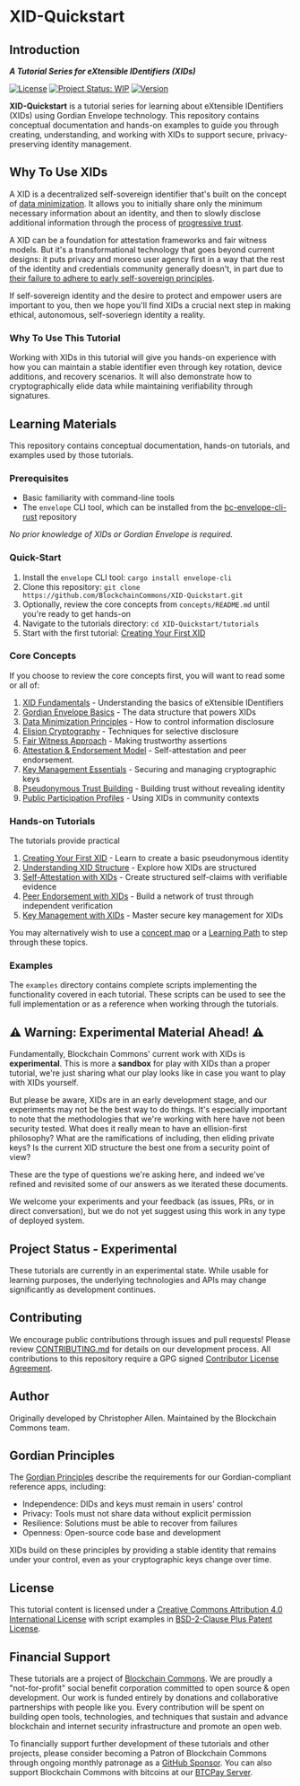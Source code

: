# XID-Quickstart

## Introduction

_**A Tutorial Series for eXtensible IDentifiers (XIDs)**_

[![License](https://img.shields.io/badge/License-BSD_2--Clause--Patent-blue.svg)](https://spdx.org/licenses/BSD-2-Clause-Patent.html)
[![Project Status: WIP](https://www.repostatus.org/badges/latest/wip.svg)](https://www.repostatus.org/#wip)
[![Version](https://img.shields.io/badge/version-0.1.0-blue.svg)](CHANGELOG.md)

**XID-Quickstart** is a tutorial series for learning about eXtensible
IDentifiers (XIDs) using Gordian Envelope technology. This repository
contains conceptual documentation and hands-on examples to guide you
through creating, understanding, and working with XIDs to support
secure, privacy-preserving identity management.

## Why To Use XIDs

A XID is a decentralized self-sovereign identifier that's built on the
concept of [data
minimization](https://www.blockchaincommons.com/musings/musings-data-minimization/). It
allows you to initially share only the minimum necessary information
about an identity, and then to slowly disclose additional information
through the process of [progressive
trust](https://www.blockchaincommons.com/musings/musings-progressive-trust/).

A XID can be a foundation for attestation frameworks and fair witness
models.  But it's a transformational technology that goes beyond
current designs: it puts privacy and moreso user agency first in a way
that the rest of the identity and credentials community generally
doesn't, in part due to [their failure to adhere to early
self-sovereign
principles](https://www.blockchaincommons.com/musings/musings-ssi-bankruptcy/).

If self-sovereign identity and the desire to protect and empower users
are important to you, then we hope you'll find XIDs a crucial next
step in making ethical, autonomous, self-soveriegn identity a reality.

### Why To Use This Tutorial

Working with XIDs in this tutorial will give you hands-on experience
with how you can maintain a stable identifier even through key
rotation, device additions, and recovery scenarios.  It will also
demonstrate how to cryptographically elide data while maintaining
verifiability through signatures.
 
## Learning Materials

This repository contains conceptual documentation, hands-on tutorials,
and examples used by those tutorials.

### Prerequisites

- Basic familiarity with command-line tools
- The `envelope` CLI tool, which can be installed from the [bc-envelope-cli-rust](https://github.com/BlockchainCommons/bc-envelope-cli-rust) repository

_No prior knowledge of XIDs or Gordian Envelope is required._

### Quick-Start

1. Install the `envelope` CLI tool: `cargo install envelope-cli`
2. Clone this repository: `git clone https://github.com/BlockchainCommons/XID-Quickstart.git`
3. Optionally, review the core concepts from `concepts/README.md` until you're ready to get hands-on
4. Navigate to the tutorials directory: `cd XID-Quickstart/tutorials`
5. Start with the first tutorial: [Creating Your First XID](tutorials/01-your-first-xid.md)

### Core Concepts

If you choose to review the core concepts first, you will want to read some or all of:

1. [XID Fundamentals](concepts/xid.md) - Understanding the basics of eXtensible IDentifiers
2. [Gordian Envelope Basics](concepts/gordian-envelope.md) - The data structure that powers XIDs
3. [Data Minimization Principles](concepts/data-minimization.md) - How to control information disclosure
4. [Elision Cryptography](concepts/elision-cryptography.md) - Techniques for selective disclosure
5. [Fair Witness Approach](concepts/fair-witness.md) - Making trustworthy assertions
6. [Attestation & Endorsement Model](attestation-endorsement-model.md) - Self-attestation and peer endorsement.
7. [Key Management Essentials](concepts/key-management.md) - Securing and managing cryptographic keys
8. [Pseudonymous Trust Building](concepts/pseudonymous-trust-building.md) - Building trust without revealing identity
9. [Public Participation Profiles](concepts/public-participation-profiles.md) - Using XIDs in community contexts

### Hands-on Tutorials

The tutorials provide practical 

1. [Creating Your First XID](tutorials/01-your-first-xid.md) - Learn to create a basic pseudonymous identity
2. [Understanding XID Structure](tutorials/02-understanding-xid-structure.md) - Explore how XIDs are structured
3. [Self-Attestation with XIDs](tutorials/03-self-attestation-with-xids.md) - Create structured self-claims with verifiable evidence
4. [Peer Endorsement with XIDs](tutorials/04-peer-endorsement-with-xids.md) - Build a network of trust through independent verification
5. [Key Management with XIDs](tutorials/05-key-management-with-xids.md) - Master secure key management for XIDs

You may alternatively wish to use a [concept
map](concepts/README.md#concept-map) or a [Learning
Path](LEARNING_PATH.md) to step through these topics.

### Examples

The `examples` directory contains complete scripts implementing the
functionality covered in each tutorial. These scripts can be used to
see the full implementation or as a reference when working through the
tutorials.

## ⚠️  Warning: Experimental Material Ahead! ⚠️

Fundamentally, Blockchain Commons' current work with XIDs is
**experimental**. This is more a **sandbox** for play with XIDs than a
proper tutorial, we're just sharing what our play looks like in case
you want to play with XIDs yourself.

But please be aware, XIDs are in an early development stage, and our
experiments may not be the best way to do things. It's especially
important to note that the methodologies that we're working with here
have not been security tested. What does it really mean to have an
ellision-first philosophy? What are the ramifications of including,
then eliding private keys? Is the current XID structure the best one
from a security point of view?

These are the type of questions we're asking here, and indeed we've
refined and revisited some of our answers as we iterated these
documents.

We welcome your experiments and your feedback (as issues, PRs, or in
direct conversation), but we do not yet suggest using this work in any
type of deployed system.

## Project Status - Experimental

These tutorials are currently in an experimental state. While usable
for learning purposes, the underlying technologies and APIs may change
significantly as development continues.

## Contributing

We encourage public contributions through issues and pull requests! Please review [CONTRIBUTING.md](./CONTRIBUTING.md) for details on our development process. All contributions to this repository require a GPG signed [Contributor License Agreement](./CLA.md).

## Author

Originally developed by Christopher Allen. Maintained by the Blockchain Commons team.

## Gordian Principles

The [Gordian Principles](https://github.com/BlockchainCommons/Gordian#gordian-principles) describe the requirements for our Gordian-compliant reference apps, including:

* Independence: DIDs and keys must remain in users' control
* Privacy: Tools must not share data without explicit permission
* Resilience: Solutions must be able to recover from failures
* Openness: Open-source code base and development

XIDs build on these principles by providing a stable identity that remains under your control, even as your cryptographic keys change over time.

## License

This tutorial content is licensed under a [Creative Commons Attribution 4.0 International License](LICENSE-CC-BY-4.0) with script examples in [BSD-2-Clause Plus Patent License](LICENSE-BSD-2-Clause-Patent.md).

## Financial Support

These tutorials are a project of [Blockchain Commons](https://www.blockchaincommons.com/). We are proudly a "not-for-profit" social benefit corporation committed to open source & open development. Our work is funded entirely by donations and collaborative partnerships with people like you. Every contribution will be spent on building open tools, technologies, and techniques that sustain and advance blockchain and internet security infrastructure and promote an open web.

To financially support further development of these tutorials and other projects, please consider becoming a Patron of Blockchain Commons through ongoing monthly patronage as a [GitHub Sponsor](https://github.com/sponsors/BlockchainCommons). You can also support Blockchain Commons with bitcoins at our [BTCPay Server](https://btcpay.blockchaincommons.com/).